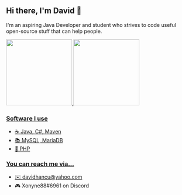 ## Hi there, I'm David 👋

I'm an aspiring Java Developer and student who strives to code useful open-source stuff that can help people.

<div>
  <a href="https://github.com/Yuhtin">
  <img height="180em" src="https://github-readme-stats.vercel.app/api?username=DavidHancu&theme=radical"/>
  <img height="180em" src="https://github-readme-stats.vercel.app/api/top-langs/?username=DavidHancu&theme=radical&layout=compact"/>
</div>
  
### Software I use
- ☕ Java, C#, Maven
- 📚 MySQL, MariaDB
- 🔗 PHP

### You can reach me via...
- ✉️ davidhancu@yahoo.com
- 🎮 Xonyne88#6961 on Discord
